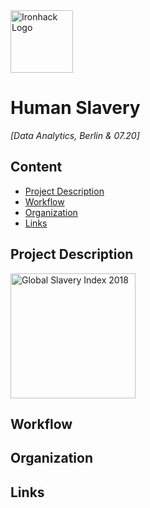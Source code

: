 <img src="https://bit.ly/2VnXWr2" alt="Ironhack Logo" width="100"/>

# Human Slavery


*[Data Analytics, Berlin & 07.20]*

## Content
- [Project Description](#project-description)
- [Workflow](#workflow)
- [Organization](#organization)
- [Links](#links)


## Project Description
<img src="https://preview.redd.it/ad5srjbso8q11.jpg?width=960&crop=smart&auto=webp&s=d69d84972365233e2f918ecc4e5d11eba3f48a97" alt="Global Slavery Index 2018" width="200"/>

## Workflow


## Organization


## Links 
  
